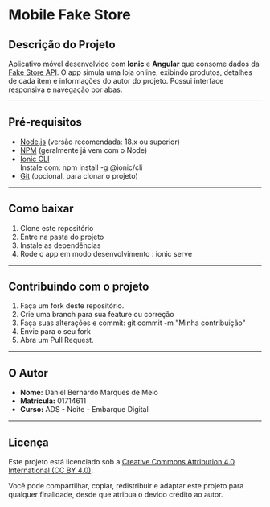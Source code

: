 # Mobile Fake Store

## Descrição do Projeto

Aplicativo móvel desenvolvido com **Ionic** e **Angular** que consome dados da [Fake Store API](https://fakestoreapi.com/). O app simula uma loja online, exibindo produtos, detalhes de cada item e informações do autor do projeto. Possui interface responsiva e navegação por abas.

---

## Pré-requisitos

- [Node.js](https://nodejs.org/) (versão recomendada: 18.x ou superior)
- [NPM](https://www.npmjs.com/) (geralmente já vem com o Node)
- [Ionic CLI](https://ionicframework.com/docs/cli)  
  Instale com:  npm install -g @ionic/cli
- [Git](https://git-scm.com/) (opcional, para clonar o projeto)

---

## Como baixar

1. Clone este repositório
2. Entre na pasta do projeto
3. Instale as dependências
4. Rode o app em modo desenvolvimento : ionic serve


---

## Contribuindo com o projeto

1. Faça um fork deste repositório.
2. Crie uma branch para sua feature ou correção
3. Faça suas alterações e commit: git commit -m "Minha contribuição"
4. Envie para o seu fork 
5. Abra um Pull Request.

---

## O Autor

- **Nome:** Daniel Bernardo Marques de Melo
- **Matrícula:** 01714611
- **Curso:** ADS - Noite - Embarque Digital 


---

## Licença

Este projeto está licenciado sob a [Creative Commons Attribution 4.0 International (CC BY 4.0)](https://creativecommons.org/licenses/by/4.0/deed.pt-BR).

Você pode compartilhar, copiar, redistribuir e adaptar este projeto para qualquer finalidade, desde que atribua o devido crédito ao autor.



